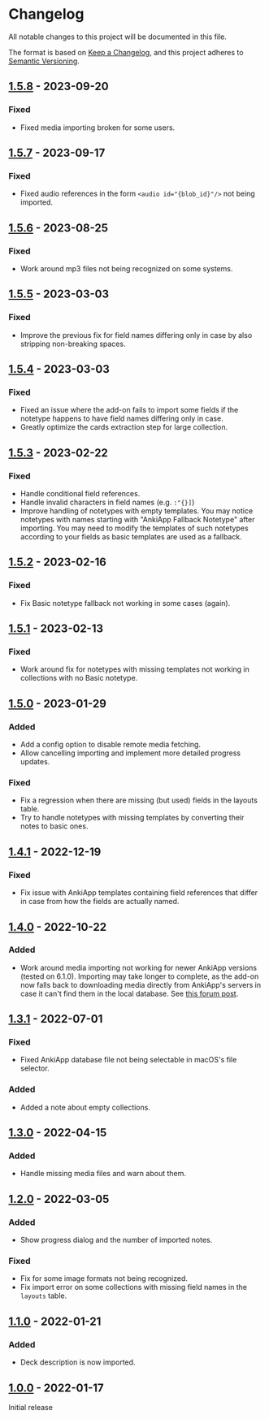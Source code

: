 # Changelog

All notable changes to this project will be documented in this file.

The format is based on [Keep a Changelog](https://keepachangelog.com/en/1.0.0/),
and this project adheres to [Semantic Versioning](https://semver.org/spec/v2.0.0.html).

## [1.5.8] - 2023-09-20

### Fixed

-   Fixed media importing broken for some users.

## [1.5.7] - 2023-09-17

### Fixed

-   Fixed audio references in the form `<audio id="{blob_id}"/>` not being imported.

## [1.5.6] - 2023-08-25

### Fixed

-   Work around mp3 files not being recognized on some systems.

## [1.5.5] - 2023-03-03

### Fixed

-   Improve the previous fix for field names differing only in case by also stripping non-breaking spaces.

## [1.5.4] - 2023-03-03

### Fixed

-   Fixed an issue where the add-on fails to import some fields if the notetype happens to have field names differing only in case.
-   Greatly optimize the cards extraction step for large collection.

## [1.5.3] - 2023-02-22

### Fixed

-   Handle conditional field references.
-   Handle invalid characters in field names (e.g. `:"{}]`)
-   Improve handling of notetypes with empty templates. You may notice notetypes with names starting with "AnkiApp Fallback Notetype" after importing. You may need to modify the templates of such notetypes according to your fields as basic templates are used as a fallback.

## [1.5.2] - 2023-02-16

### Fixed

-   Fix Basic notetype fallback not working in some cases (again).

## [1.5.1] - 2023-02-13

### Fixed

-   Work around fix for notetypes with missing templates not working in collections with no Basic notetype.

## [1.5.0] - 2023-01-29

### Added

-   Add a config option to disable remote media fetching.
-   Allow cancelling importing and implement more detailed progress updates.

### Fixed

-   Fix a regression when there are missing (but used) fields in the layouts table.
-   Try to handle notetypes with missing templates by converting their notes to basic ones.

## [1.4.1] - 2022-12-19

### Fixed

-   Fix issue with AnkiApp templates containing field references that differ in case from how the fields are actually named.

## [1.4.0] - 2022-10-22

### Added

-   Work around media importing not working for newer AnkiApp versions (tested on 6.1.0).
    Importing may take longer to complete, as the add-on now falls back to downloading media directly from AnkiApp's servers in case it can't find them in the local database. See [this forum post](https://forums.ankiweb.net/t/ankiapp-importer/16734/39).

## [1.3.1] - 2022-07-01

### Fixed

-   Fixed AnkiApp database file not being selectable in macOS's file selector.

### Added

-   Added a note about empty collections.

## [1.3.0] - 2022-04-15

### Added

-   Handle missing media files and warn about them.

## [1.2.0] - 2022-03-05

### Added

-   Show progress dialog and the number of imported notes.

### Fixed

-   Fix for some image formats not being recognized.
-   Fix import error on some collections with missing field names in the `layouts` table.

## [1.1.0] - 2022-01-21

### Added

-   Deck description is now imported.

## [1.0.0] - 2022-01-17

Initial release

[1.5.8]: https://github.com/abdnh/AnkiApp-importer/compare/1.5.7...1.5.8
[1.5.7]: https://github.com/abdnh/AnkiApp-importer/compare/1.5.6...1.5.7
[1.5.6]: https://github.com/abdnh/AnkiApp-importer/compare/1.5.5...1.5.6
[1.5.5]: https://github.com/abdnh/AnkiApp-importer/compare/1.5.4...1.5.5
[1.5.4]: https://github.com/abdnh/AnkiApp-importer/compare/1.5.3...1.5.4
[1.5.3]: https://github.com/abdnh/AnkiApp-importer/compare/1.5.2...1.5.3
[1.5.2]: https://github.com/abdnh/AnkiApp-importer/compare/1.5.1...1.5.2
[1.5.1]: https://github.com/abdnh/AnkiApp-importer/compare/1.5.0...1.5.1
[1.5.0]: https://github.com/abdnh/AnkiApp-importer/compare/1.4.1...1.5.0
[1.4.1]: https://github.com/abdnh/AnkiApp-importer/compare/1.4.0...1.4.1
[1.4.0]: https://github.com/abdnh/AnkiApp-importer/compare/1.3.1...1.4.0
[1.3.1]: https://github.com/abdnh/AnkiApp-importer/compare/1.3.0...1.3.1
[1.3.0]: https://github.com/abdnh/AnkiApp-importer/compare/1.2.0...1.3.0
[1.2.0]: https://github.com/abdnh/AnkiApp-importer/compare/1.1.0...1.2.0
[1.1.0]: https://github.com/abdnh/AnkiApp-importer/compare/1.0.0...1.1.0
[1.0.0]: https://github.com/abdnh/AnkiApp-importer/releases/tag/1.0.0
